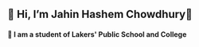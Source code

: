 <titel><h2> 👋 Hi, I’m <strong>Jahin Hashem Chowdhury</strong>👋</h2></titel>
<h4> 👋 I am a student of Lakers' Public School and College</h4>
